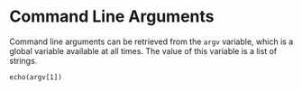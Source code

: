 # Command Line Arguments

Command line arguments can be retrieved from the `argv` variable, which is a 
global variable available at all times. The value of this variable is a list of 
strings.

```elk
echo(argv[1])
```